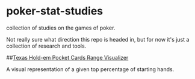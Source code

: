 # poker-stat-studies
collection of studies on the games of poker.

Not really sure what direction this repo is headed in, but for now it's just a collection of research and tools.

##[Texas Hold-em Pocket Cards Range Visualizer](http://vitamintk.github.io/poker-stat-studies/range-visualizer/)

A visual representation of a given top percentage of starting hands.
